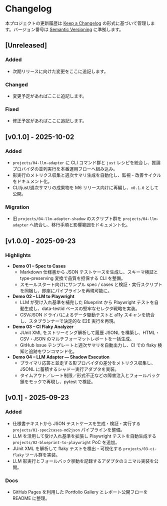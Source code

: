 # Changelog

本プロジェクトの更新履歴は [Keep a Changelog](https://keepachangelog.com/ja/1.1.0/) の形式に基づいて管理します。バージョン番号は [Semantic Versioning](https://semver.org/lang/ja/) に準拠します。

## [Unreleased]

### Added
- 次期リリースに向けた変更をここに追記します。

### Changed
- 変更予定があればここに追記します。

### Fixed
- 修正予定があればここに追記します。

## [v0.1.0] - 2025-10-02

### Added
- `projects/04-llm-adapter` に CLI コマンド群と `just` レシピを統合し、推論プロバイダの並列実行を本番運用フローへ組み込み。
- 影実行のメトリクス収集と週次サマリ生成を自動化し、監視・改善サイクルをドキュメント化。
- CLI/just/週次サマリの成果物を M6 リリース向けに再編し、`v0.1.0` として公開。

### Migration
- 旧 `projects/04-llm-adapter-shadow` のスクリプト群を `projects/04-llm-adapter` へ統合し、移行手順と影響範囲をドキュメント化。

## [v1.0.0] - 2025-09-23

### Highlights
- **Demo 01 – Spec to Cases**
  - Markdown 仕様書から JSON テストケースを生成し、スキーマ検証と type-preserving 変換で品質を担保する CLI を整備。
  - スモールスタート向けにサンプル spec / cases と検証・実行スクリプトを同梱し、即座にパイプラインを再現可能に。
- **Demo 02 – LLM to Playwright**
  - LLM が受け入れ基準を補完した Blueprint から Playwright テストを自動生成し、data-testid ベースの堅牢なセレクタ戦略を実装。
  - CSV/JSON ドライバによるデータ駆動テストと a11y スキャンを統合し、スタブランナーで決定的な E2E 実行を再現。
- **Demo 03 – CI Flaky Analyzer**
  - JUnit XML をストリーミング解析して履歴 JSONL を構築し、HTML・CSV・JSON のマルチフォーマットレポートを一括生成。
  - GitHub Issue テンプレートと週次サマリを自動出力し、CI での flaky 検知と追跡をワンコマンド化。
- **Demo 04 – LLM Adapter — Shadow Execution**
  - プライマリ応答と並走する影プロバイダの差分をメトリクス収集し、JSONL に蓄積するシャドー実行アダプタを実装。
  - タイムアウト／レート制限／形式不正などの障害注入とフォールバック鎖をモックで再現し、pytest で検証。

## [v0.1] - 2025-09-23

### Added
- 仕様書テキストから JSON テストケースを生成・検証・実行する `projects/01-spec2cases-md2json` パイプラインを整備。
- LLM を活用して受け入れ基準を拡張し Playwright テストを自動生成する `projects/02-blueprint-to-playwright` PoC を追加。
- JUnit XML を解析して flaky テストを検出・可視化する `projects/03-ci-flaky` ツール群を実装。
- LLM 影実行とフォールバック挙動を記録するアダプタのミニマル実装を公開。

### Docs
- GitHub Pages を利用した Portfolio Gallery とレポート公開フローを README に整理。
